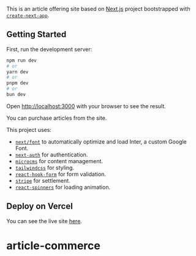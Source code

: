 This is an article offering site based on [Next.js](https://nextjs.org/) project bootstrapped with [`create-next-app`](https://github.com/vercel/next.js/tree/canary/packages/create-next-app).

## Getting Started

First, run the development server:

```bash
npm run dev
# or
yarn dev
# or
pnpm dev
# or
bun dev
```

Open [http://localhost:3000](http://localhost:3000) with your browser to see the result.

You can purchase articles from the site.

This project uses:

- [`next/font`](https://nextjs.org/docs/basic-features/font-optimization) to automatically optimize and load Inter, a custom Google Font.
- [`next-auth`](https://next-auth.js.org/) for authentication.
- [`microcms`](https://microcms.io/) for content management.
- [`tailwindcss`](https://tailwindcss.com/) for styling.
- [`react-hook-form`](https://react-hook-form.com/) for form validation.
- [`stripe`](https://stripe.com/en-jp) for settlement.
- [`react-spinners`](https://www.npmjs.com/package/react-spinners) for loading animation.

## Deploy on Vercel

You can see the live site [here](https://article-commerce-opal.vercel.app/).

# article-commerce
